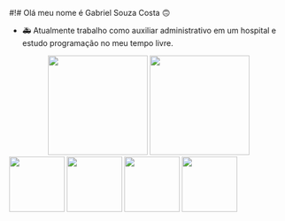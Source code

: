 #!# Olá meu nome é Gabriel Souza Costa 🙃

- 🚑 Atualmente trabalho como auxiliar administrativo em um hospital e estudo programação no meu tempo livre.

<div align="center">
  <img height="180em" src="https://github-readme-stats.vercel.app/api?username=GabrielSouzaCosta&show_icons=true&theme=synthwave" />
  <img height="180em" src="https://github-readme-stats.vercel.app/api/top-langs/?username=GabrielSouzaCosta&layout=compact&theme=tokyonight"/>
</div>

<div style="display: inline-block">
  <img align="center" height="100" src="https://cdn.jsdelivr.net/gh/devicons/devicon/icons/python/python-original-wordmark.svg" />
  <img align="center" height="100" src="https://cdn.jsdelivr.net/gh/devicons/devicon/icons/javascript/javascript-plain.svg" />
  <img align="center" height="100" src="https://cdn.jsdelivr.net/gh/devicons/devicon/icons/html5/html5-original.svg" />
  <img align="center" height="100" src="https://cdn.jsdelivr.net/gh/devicons/devicon/icons/css3/css3-original.svg" />


